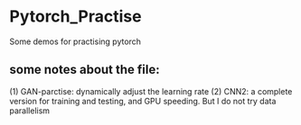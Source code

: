 # Pytorch_Practise
Some demos for practising pytorch
## some notes about the file:
(1) GAN-parctise: dynamically adjust the learning rate
(2) CNN2: a complete version for training and testing, and GPU speeding. But I do not try data parallelism 